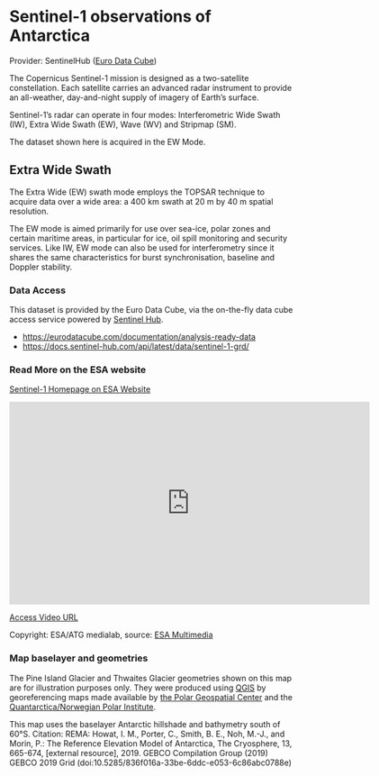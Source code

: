 # Sentinel-1 observations of Antarctica

Provider: SentinelHub ([Euro Data Cube](https://eurodatacube.com/documentation/analysis-ready-data))

The Copernicus Sentinel-1 mission is designed as a two-satellite constellation. Each satellite carries an advanced radar instrument to provide an all-weather, day-and-night supply of imagery of Earth’s surface.  

Sentinel-1’s radar can operate in four modes: Interferometric Wide Swath (IW), Extra Wide Swath (EW), Wave (WV) and Stripmap (SM).

The dataset shown here is acquired in the EW Mode.

## Extra Wide Swath

The Extra Wide (EW) swath mode employs the TOPSAR technique to acquire data over a wide area: a 400 km swath at 20 m by 40 m spatial resolution.

The EW mode is aimed primarily for use over sea-ice, polar zones and certain maritime areas, in particular for ice, oil spill monitoring and security services. Like IW, EW mode can also be used for interferometry since it shares the same characteristics for burst synchronisation, baseline and Doppler stability.

### Data Access
This dataset is provided by the Euro Data Cube, via the on-the-fly data cube access service powered by [Sentinel Hub](https://www.sentinel-hub.com/).

- https://eurodatacube.com/documentation/analysis-ready-data
- https://docs.sentinel-hub.com/api/latest/data/sentinel-1-grd/ 

### Read More on the ESA website

[Sentinel-1 Homepage on ESA Website](https://www.esa.int/Applications/Observing_the_Earth/Copernicus/Sentinel-1)


<iframe src="https://www.esa.int/content/view/embedjw/428481" width="640" height="360" frameborder="0"></iframe>

[Access Video URL](https://www.esa.int/content/view/embedjw/428481)


Copyright: ESA/ATG medialab, source: [ESA Multimedia](https://dlmultimedia.esa.int/download/public/videos/2014/03/026/1403_026_AR_EN.mp4)


### Map baselayer and geometries

The Pine Island Glacier and Thwaites Glacier geometries shown on this map are for illustration purposes only. They were produced using [QGIS](http://www.qgis.org) by georeferencing maps made available by [the Polar Geospatial Center](https://data.pgc.umn.edu/maps/antarctica/pgc/19/preview/Thwaites%20Glacier%20Regional.jpg) and  the [Quantarctica/Norwegian Polar Institute](https://www.carbonbrief.org/guest-post-how-close-is-the-west-antarctic-ice-sheet-to-a-tipping-point/).

This map uses the baselayer Antarctic hillshade and bathymetry south of 60°S. Citation: REMA: Howat, I. M., Porter, C., Smith, B. E., Noh, M.-J., and Morin, P.: The Reference Elevation Model of Antarctica, The Cryosphere, 13, 665-674, [external resource], 2019.  GEBCO Compilation Group (2019) GEBCO 2019 Grid (doi:10.5285/836f016a-33be-6ddc-e053-6c86abc0788e) 
